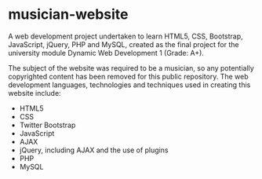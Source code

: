 # musician-website
A web development project undertaken to learn HTML5, CSS, Bootstrap, JavaScript, jQuery, PHP and MySQL, created as the final project for the university module Dynamic Web Development 1 (Grade: A+). 

The subject of the website was required to be a musician, so any potentially copyrighted content has been removed for this public repository. The web development languages, technologies and techniques used in creating this website include:

- HTML5
- CSS
- Twitter Bootstrap
- JavaScript
- AJAX
- jQuery, including AJAX and the use of plugins
- PHP
- MySQL
